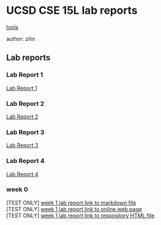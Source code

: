 # UCSD CSE 15L lab reports

[tools](Drafts\construction_site.html)

author: zilin

## Lab reports

### Lab Report 1

[Lab Report 1](https://kiminus.github.io/cse15l-lab-reports/Lab_Report_1/lab-report-1)

### Lab Report 2

[Lab Report 2](https://kiminus.github.io/cse15l-lab-reports/Lab_Report_2/Lab_Report_2)

### Lab Report 3

[Lab Report 3](https://kiminus.github.io/cse15l-lab-reports/Lab_Report_3/lab-report_3)

### Lab Report 4

[Lab Report 4](https://kiminus.github.io/cse15l-lab-reports/Lab_Report_4/Lab_Report_4)

### week 0

[TEST ONLY] [week 1 lab report link to markdown file](lab-report-week1.md)  
[TEST ONLY]
[week 1 lab report link to online web page](https://kiminus.github.io/cse15l-lab-reports/lab-report-week1)  
[TEST ONLY]
[week 1 lab report link to respository HTML file](lab-report-week1.html)
